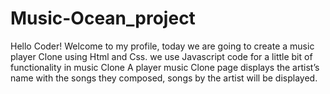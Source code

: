 # Music-Ocean_project
Hello Coder! Welcome to my profile,  today we are going to create a music player Clone using Html and Css. we use Javascript code for a little bit of functionality in music Clone A player music Clone page displays the artist’s name with the songs they composed, songs by the artist will be displayed.
